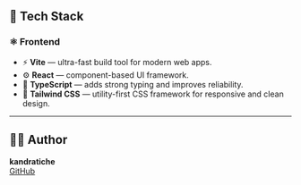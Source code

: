 ## 🧰 Tech Stack

### ⚛️ Frontend
- ⚡ **Vite** — ultra-fast build tool for modern web apps.  
- ⚙️ **React** — component-based UI framework.  
- 🧩 **TypeScript** — adds strong typing and improves reliability.  
- 🎨 **Tailwind CSS** — utility-first CSS framework for responsive and clean design.  

---

## 🧑‍💻 Author  
**kandratiche**  
[GitHub](https://github.com/kandratiche)
